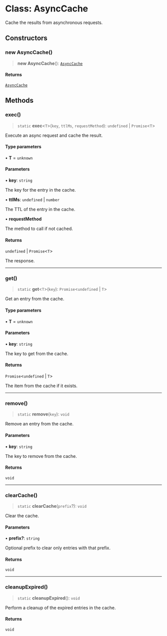 # Class: AsyncCache

Cache the results from asynchronous requests.

## Constructors

### new AsyncCache()

> **new AsyncCache**(): [`AsyncCache`](AsyncCache.md)

#### Returns

[`AsyncCache`](AsyncCache.md)

## Methods

### exec()

> `static` **exec**\<`T`\>(`key`, `ttlMs`, `requestMethod`): `undefined` \| `Promise`\<`T`\>

Execute an async request and cache the result.

#### Type parameters

• **T** = `unknown`

#### Parameters

• **key**: `string`

The key for the entry in the cache.

• **ttlMs**: `undefined` \| `number`

The TTL of the entry in the cache.

• **requestMethod**

The method to call if not cached.

#### Returns

`undefined` \| `Promise`\<`T`\>

The response.

***

### get()

> `static` **get**\<`T`\>(`key`): `Promise`\<`undefined` \| `T`\>

Get an entry from the cache.

#### Type parameters

• **T** = `unknown`

#### Parameters

• **key**: `string`

The key to get from the cache.

#### Returns

`Promise`\<`undefined` \| `T`\>

The item from the cache if it exists.

***

### remove()

> `static` **remove**(`key`): `void`

Remove an entry from the cache.

#### Parameters

• **key**: `string`

The key to remove from the cache.

#### Returns

`void`

***

### clearCache()

> `static` **clearCache**(`prefix`?): `void`

Clear the cache.

#### Parameters

• **prefix?**: `string`

Optional prefix to clear only entries with that prefix.

#### Returns

`void`

***

### cleanupExpired()

> `static` **cleanupExpired**(): `void`

Perform a cleanup of the expired entries in the cache.

#### Returns

`void`
